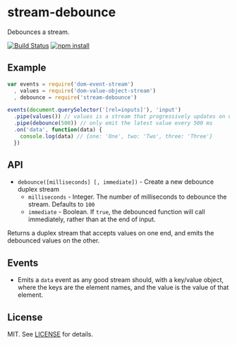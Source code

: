 # stream-debounce

Debounces a stream.

[![Build Status](http://img.shields.io/travis/fardog/stream-debounce/master.svg?style=flat)](https://travis-ci.org/fardog/stream-debounce)
[![npm install](http://img.shields.io/npm/dm/stream-debounce.svg?style=flat)](https://www.npmjs.org/package/stream-debounce)


## Example

```javascript
var events = require('dom-event-stream')
  , values = require('dom-value-object-stream')
  , debounce = require('stream-debounce')

events(document.querySelector('[rel=inputs]'), 'input')
  .pipe(values()) // values is a stream that progressively updates on user input
  .pipe(debounce(500)) // only emit the latest value every 500 ms
  .on('data', function(data) {
    console.log(data) // {one: 'One', two: 'Two', three: 'Three'}
  })
```

## API

- `debounce([milliseconds] [, immediate])` - Create a new debounce duplex stream
    - `milliseconds` - Integer. The number of milliseconds to debounce the
      stream. Defaults to `100`
    - `immediate` - Boolean. If `true`, the debounced function will call
      immediately, rather than at the end of input.

Returns a duplex stream that accepts values on one end, and emits the debounced
values on the other.

## Events

- Emits a `data` event as any good stream should, with a key/value object, where
  the keys are the element names, and the value is the value of that element.

## License

MIT. See [LICENSE](./LICENSE) for details.
